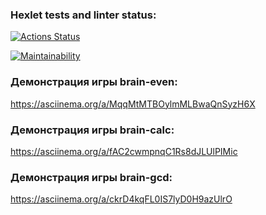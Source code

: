 ### Hexlet tests and linter status:
[![Actions Status](https://github.com/SamIlias/js-starter-project-44/actions/workflows/hexlet-check.yml/badge.svg)](https://github.com/SamIlias/js-starter-project-44/actions)

[![Maintainability](https://api.codeclimate.com/v1/badges/d27a094771010525ea6b/maintainability)](https://codeclimate.com/github/SamIlias/js-starter-project-44/maintainability)


### Демонстрация игры brain-even:
https://asciinema.org/a/MqqMtMTBOylmMLBwaQnSyzH6X

### Демонстрация игры brain-calc:
https://asciinema.org/a/fAC2cwmpnqC1Rs8dJLUlPIMic

### Демонстрация игры brain-gcd:
https://asciinema.org/a/ckrD4kqFL0IS7lyD0H9azUlrO